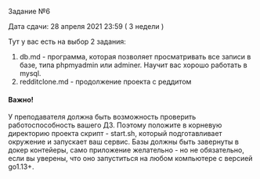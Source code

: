 Задание №6

Дата сдачи: 28 апреля 2021 23:59 ( 3 недели )

Тут у вас есть на выбор 2 задания:

1) db.md - программа, которая позволяет просматривать все записи в базе, типа phpmyadmin или adminer. Научит вас хорошо работать в mysql.
2) redditclone.md - продолжение проекта с реддитом

#### Важно!
У преподавателя должна быть возможность проверить работоспособность вашего ДЗ.
Поэтому положите в корневую директорию проекта скрипт - start.sh, который подготавливает окружение и запускает ваш сервис.
Базы должны быть завернуты в докер контейеры, само приложение желательно - но не обязательно,
если вы уверены, что оно запуститься на любом компьютере с версией go1.13+.
